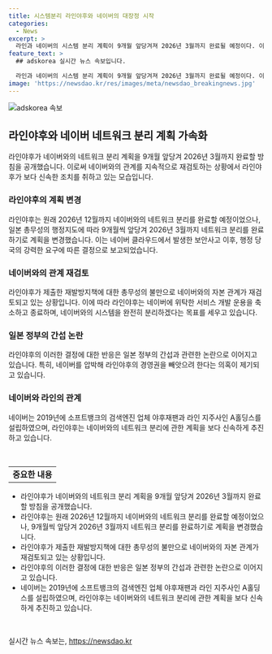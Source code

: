 ```yaml
---
title: 시스템분리 라인야후와 네이버의 대장정 시작
categories:
  - News
excerpt: >
  라인과 네이버의 시스템 분리 계획이 9개월 앞당겨져 2026년 3월까지 완료될 예정이다. 이러한 결정은 일본 공영방송 NHK에 따르면 네이버 클라우드 악성코드 유출 사건과 일본 정부의 행정지도에 따른 것으로 전해졌다. 이에 따라 네이버와 라인야후의 관계가 재검토될 전망이지만, 관련 기업은 계속해서 협의할 예정이라고 밝혔다.
feature_text: >
  ## adskorea 실시간 뉴스 속보입니다.

  라인과 네이버의 시스템 분리 계획이 9개월 앞당겨져 2026년 3월까지 완료될 예정이다. 이러한 결정은 일본 공영방송 NHK에 따르면 네이버 클라우드 악성코드 유출 사건과 일본 정부의 행정지도에 따른 것으로 전해졌다. 이에 따라 네이버와 라인야후의 관계가 재검토될 전망이지만, 관련 기업은 계속해서 협의할 예정이라고 밝혔다.
image: 'https://newsdao.kr/res/images/meta/newsdao_breakingnews.jpg'
---
```


<p><img src="https://newsdao.kr/res/images/meta/newsdao_breakingnews.jpg" alt="adskorea 속보" /></p>

<h2 data-ke-size="size26">라인야후와 네이버 네트워크 분리 계획 가속화</h2>

<p data-ke-size="size16">라인야후가 네이버와의 네트워크 분리 계획을 9개월 앞당겨 2026년 3월까지 완료할 방침을 공개했습니다. 이로써 네이버와의 관계를 지속적으로 재검토하는 상황에서 라인야후가 보다 신속한 조치를 취하고 있는 모습입니다.</p>

<h3>라인야후의 계획 변경</h3>

<p data-ke-size="size16">라인야후는 원래 2026년 12월까지 네이버와의 네트워크 분리를 완료할 예정이었으나, 일본 총무성의 행정지도에 따라 9개월씩 앞당겨 2026년 3월까지 네트워크 분리를 완료하기로 계획을 변경했습니다. 이는 네이버 클라우드에서 발생한 보안사고 이후, 행정 당국의 강력한 요구에 따른 결정으로 보고되었습니다.</p>

<h3>네이버와의 관계 재검토</h3>

<p data-ke-size="size16">라인야후가 제출한 재발방지책에 대한 총무성의 불만으로 네이버와의 자본 관계가 재검토되고 있는 상황입니다. 이에 따라 라인야후는 네이버에 위탁한 서비스 개발 운용을 축소하고 종료하며, 네이버와의 시스템을 완전히 분리하겠다는 목표를 세우고 있습니다.</p>

<h3>일본 정부의 간섭 논란</h3>

<p data-ke-size="size16">라인야후의 이러한 결정에 대한 반응은 일본 정부의 간섭과 관련한 논란으로 이어지고 있습니다. 특히, 네이버를 압박해 라인야후의 경영권을 빼앗으려 한다는 의혹이 제기되고 있습니다.</p>

<h3>네이버와 라인의 관계</h3>

<p data-ke-size="size16">네이버는 2019년에 소프트뱅크의 검색엔진 업체 야후재팬과 라인 지주사인 A홀딩스를 설립하였으며, 라인야후는 네이버와의 네트워크 분리에 관한 계획을 보다 신속하게 추진하고 있습니다.</p>

<p data-ke-size="size16">&nbsp;</p>

<table>
    <tbody>
        <tr>
            <td style="text-align: center; height: 17px;"><b>중요한 내용</b></td>
        </tr>
    </tbody>
</table>

<ul>
    <li>라인야후가 네이버와의 네트워크 분리 계획을 9개월 앞당겨 2026년 3월까지 완료할 방침을 공개했습니다.</li>
    <li>라인야후는 원래 2026년 12월까지 네이버와의 네트워크 분리를 완료할 예정이었으나, 9개월씩 앞당겨 2026년 3월까지 네트워크 분리를 완료하기로 계획을 변경했습니다.</li>
    <li>라인야후가 제출한 재발방지책에 대한 총무성의 불만으로 네이버와의 자본 관계가 재검토되고 있는 상황입니다.</li>
    <li>라인야후의 이러한 결정에 대한 반응은 일본 정부의 간섭과 관련한 논란으로 이어지고 있습니다.</li>
    <li>네이버는 2019년에 소프트뱅크의 검색엔진 업체 야후재팬과 라인 지주사인 A홀딩스를 설립하였으며, 라인야후는 네이버와의 네트워크 분리에 관한 계획을 보다 신속하게 추진하고 있습니다.</li>
</ul>

<p data-ke-size="size16">&nbsp;</p>
실시간 뉴스 속보는, <a href="https://newsdao.kr" rel="dofollow">https://newsdao.kr</a>


